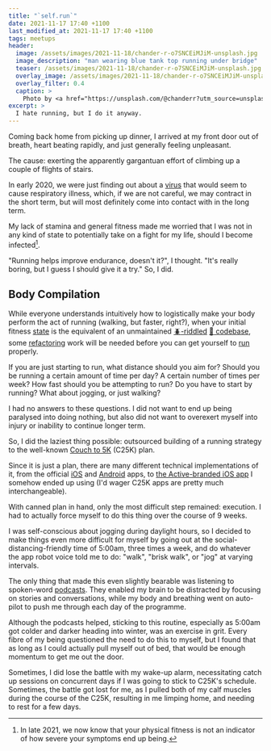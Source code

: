 ```yaml
---
title: "`self.run`"
date: 2021-11-17 17:40 +1100
last_modified_at: 2021-11-17 17:40 +1100
tags: meetups
header:
  image: /assets/images/2021-11-18/chander-r-o7SNCEiMJiM-unsplash.jpg
  image_description: "man wearing blue tank top running under bridge"
  teaser: /assets/images/2021-11-18/chander-r-o7SNCEiMJiM-unsplash.jpg
  overlay_image: /assets/images/2021-11-18/chander-r-o7SNCEiMJiM-unsplash.jpg
  overlay_filter: 0.4
  caption: >
    Photo by <a href="https://unsplash.com/@chanderr?utm_source=unsplash&utm_medium=referral&utm_content=creditCopyText">Chander R</a> on <a href="https://unsplash.com/s/photos/running-sydney?utm_source=unsplash&utm_medium=referral&utm_content=creditCopyText">Unsplash</a>
excerpt: >
  I hate running, but I do it anyway.
---
```


Coming back home from picking up dinner, I arrived at my front door out of
breath, heart beating rapidly, and just generally feeling unpleasant.

The cause: exerting the apparently gargantuan effort of climbing up a couple of
flights of stairs.

In early 2020, we were just finding out about a [virus][COVID-19] that
would seem to cause respiratory illness, which, if we are not careful, we may
contract in the short term, but will most definitely come into contact with in
the long term.

My lack of stamina and general fitness made me worried that I was not in any
kind of state to potentially take on a fight for my life, should I become
infected[^1].

"Running helps improve endurance, doesn't it?", I thought. "It's really boring,
but I guess I should give it a try." So, I did.

## Body Compilation

While everyone understands intuitively how to logistically make your body
perform the act of running (walking, but faster, right?), when your initial
fitness [state][] is the equivalent of an unmaintained
[:beetle:-riddled][Software bug] [:spaghetti: codebase][], some [refactoring][]
work will be needed before you can get yourself to [run][] properly.

If you are just starting to run, what distance should you aim for? Should you
be running a certain amount of time per day? A certain number of times per week?
How fast should you be attempting to run? Do you have to start by running? What
about jogging, or just walking?

I had no answers to these questions. I did not want to end up being paralysed
into doing nothing, but also did not want to overexert myself into injury or
inability to continue longer term.

So, I did the laziest thing possible: outsourced building of a running strategy
to the well-known [Couch to 5K][] (C25K) plan.

Since it is just a plan, there are many different technical implementations of
it, from the official [iOS][C25K Official iOS] and
[Android][C25K Official Android] apps, to
[the Active-branded iOS app][C25K Active iOS] I somehow ended up using (I'd
wager C25K apps are pretty much interchangeable).

With canned plan in hand, only the most difficult step remained: execution. I
had to actually force myself to do this thing over the course of 9 weeks.

I was self-conscious about jogging during daylight hours, so I decided to make
things even more difficult for myself by going out at the
social-distancing-friendly time of 5:00am, three times a week, and do whatever
the app robot voice told me to do: "walk", "brisk walk", or "jog" at varying
intervals.

The only thing that made this even slightly bearable was listening to
spoken-word [podcasts][]. They enabled my brain to be distracted by focusing on
stories and conversations, while my body and breathing went on auto-pilot to
push me through each day of the programme.

Although the podcasts helped, sticking to this routine, especially as 5:00am got
colder and darker heading into winter, was an exercise in grit. Every fibre of
my being questioned the need to do this to myself, but I found that as long as I
could actually pull myself out of bed, that would be enough momentum to get me
out the door.

Sometimes, I did lose the battle with my wake-up alarm, necessitating catch up
sessions on concurrent days if I was going to stick to C25K's schedule.
Sometimes, the battle got lost for me, as I pulled both of my calf muscles
during the course of the C25K, resulting in me limping home, and needing to rest
for a few days.

[^1]: In late 2021, we now know that your physical fitness is not an indicator
      of how severe your symptoms end up being.

[C25K Active iOS]: https://www.active.com/mobile/couch-to-5k-app
[C25K Official Android]: https://play.google.com/store/apps/details?id=com.phe.couchto5K
[C25K Official iOS]: https://apps.apple.com/gb/app/one-you-couch-to-5k/id1082307672
[Couch to 5K]: https://www.nhs.uk/live-well/exercise/couch-to-5k-week-by-week/
[COVID-19]: https://en.wikipedia.org/wiki/COVID-19
[podcasts]: https://en.wikipedia.org/wiki/Podcast
[refactoring]: https://en.wikipedia.org/wiki/Code_refactoring
[run]: https://en.wikipedia.org/wiki/Run_command
[Software bug]: https://en.wikipedia.org/wiki/Software_bug
[:spaghetti: codebase]: https://en.wikipedia.org/wiki/Spaghetti_code
[state]: https://en.wikipedia.org/wiki/State_(computer_science)
